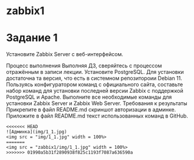 # zabbix1

# Задание 1

Установите Zabbix Server с веб-интерфейсом.

Процесс выполнения
Выполняя ДЗ, сверяйтесь с процессом отражённым в записи лекции.
Установите PostgreSQL. Для установки достаточна та версия, что есть в системном репозитороии Debian 11.
Пользуясь конфигуратором команд с официального сайта, составьте набор команд для установки последней версии Zabbix с поддержкой PostgreSQL и Apache.
Выполните все необходимые команды для установки Zabbix Server и Zabbix Web Server.
Требования к результаты
Прикрепите в файл README.md скриншот авторизации в админке.
Приложите в файл README.md текст использованных команд в GitHub.
```
<<<<<<< HEAD
![Админка](img/1_1.jpg)
<img src = "img/1_1.jpg" width = 100%>
=======
<img src = "zabbix1/img/1_1.jpg" width = 100%>
>>>>>>> 01990a5b31f2890938f825c1193f7087a636590a

```
